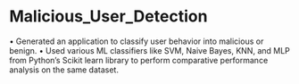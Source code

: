 # Malicious_User_Detection

• Generated an application to classify user behavior into malicious or benign.
• Used various ML classifiers like SVM, Naive Bayes, KNN, and MLP from Python’s Scikit learn library to perform comparative performance analysis on the same dataset.
